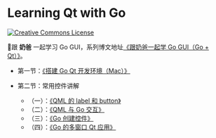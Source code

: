 # Learning Qt with Go

<a rel="license" href="http://creativecommons.org/licenses/by/4.0/"><img alt="Creative Commons License" style="border-width:0" src="https://i.creativecommons.org/l/by/4.0/88x31.png" /></a>



 :orange_book:跟 **奶爸** 一起学习 Go GUI，系列博文地址[《跟奶爸一起学 Go GUI（Go + Qt）》](https://www.lifelonglearning.cc/p179_go-qt.html)。

- 第一节：[《搭建 Go Qt 开发环境（Mac）》](https://www.lifelonglearning.cc/p180_mac-build-Go-Qt.html)

- 第二节：常用控件讲解
    - （一）：[《QML 的 label 和 button》](https://www.lifelonglearning.cc/p197_qml_label_button.html)
    - （二）：[《QML 与 Go 交互》](https://www.lifelonglearning.cc/p202_image-viewer.html)
    - （三）：[《Go 创建控件》](https://www.lifelonglearning.cc/p209_Go-Create-Control.html)
    - （四）：[《Go 的多窗口 Qt 应用》](https://www.lifelonglearning.cc/p213_qo-qt-multi-window.html)